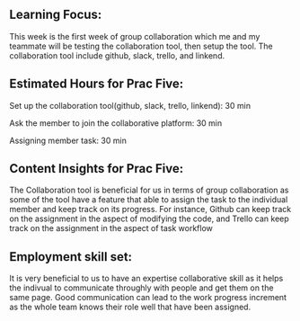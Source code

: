 ## Learning Focus:
This week is the first week of group collaboration which me and my teammate will be testing the collaboration tool, then setup the tool. The collaboration tool include github, slack, trello, and linkend.

## Estimated Hours for Prac Five:

Set up the collaboration tool(github, slack, trello, linkend): 30 min

Ask the member to join the collaborative platform: 30 min

Assigning member task: 30 min

## Content Insights for Prac Five:
The Collaboration tool is beneficial for us in terms of group collaboration as some of the tool have a feature that able to assign the task to the individual member and keep track on its progress. For instance, Github can keep track on the assignment in the aspect of modifying the code, and Trello can keep track on the assignment in the aspect of task workflow 

## Employment skill set:
It is very beneficial to us to have an expertise collaborative skill as it helps the indivual to communicate throughly with people and get them on the same page. Good communication can lead to the work progress increment as the whole team knows their role well that have been assigned.
